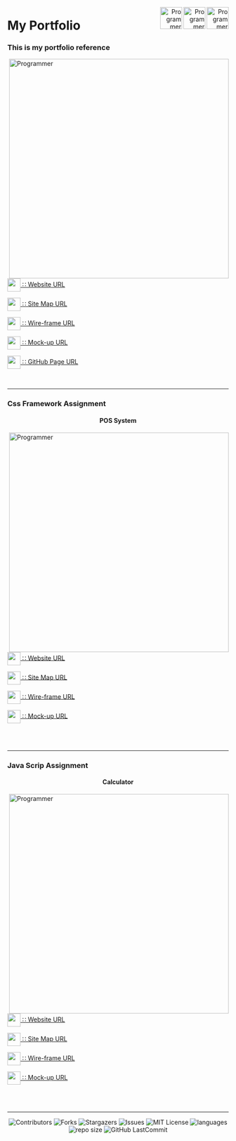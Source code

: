 <p align="right">
  <img align="right" src="https://github.com/hansakagaa/My-Portfoliyo/blob/master/assets/images/svg/w3_css-icon.svg" alt="Programmer" width="50">
  <img align="right" src="https://github.com/hansakagaa/My-Portfoliyo/blob/master/assets/images/svg/w3_html5-icon.svg" alt="Programmer" width="50">
  <img align="right" src="https://github.com/hansakagaa/My-Portfoliyo/blob/master/assets/images/svg/javascript.webp" alt="Programmer" width="50">
  <h1 align="left">My Portfolio</h1>
</p>

<h3 align="left">This is my portfolio reference</h3>
<p align="left">
  <img align="right" src="https://github.com/hansakagaa/My-Portfoliyo/blob/master/assets/images/png/portfolio-home-page.png" alt="Programmer" width="500">
    
  <a href="http://ashenhansaka.epizy.com/" target="_blank"><img align="center" src="https://github.com/hansakagaa/My-Portfoliyo/blob/master/assets/images/png/favicon.png" height="30" width="30" />  </a> <a href="http://ashenhansaka.epizy.com/" target="_blank" > ∷ Website URL </a><br>
  
  <a href="https://www.gloomaps.com" target="_blank"><img align="center" src="https://www.gloomaps.com/favicon.ico" height="30" width="30" />  </a> <a href="https://www.gloomaps.com/FhHQZ6RQ2l" target="_blank" > ∷ Site Map URL </a><br>
  
  <a href="https://wireframe.cc" target="_blank"><img align="center" src="https://wireframe.cc/favicon.ico" height="30" width="30" />  </a> <a href="https://wireframe.cc/ceHFJW" target="_blank" > ∷ Wire-frame URL </a><br>
  
  <a href="https://www.figma.com" target="_blank"><img align="center" src="https://www.vectorlogo.zone/logos/figma/figma-icon.svg" height="30" width="30" />  </a> <a href="https://www.figma.com/file/7vT31AKkYoYE7eh696Ak08/My-profile?node-id=143%3A9" target="_blank" > ∷ Mock-up URL </a><br>
  
  <a href="https://www.github.com" target="_blank"><img align="center" src="https://www.github.com/favicon.ico" height="30" width="30" />  </a> <a href="https://hansakagaa.github.io/My-Portfolio/" target="_blank" > ∷ GitHub Page URL </a><br>
  
</p>
<br>

---
<h3>Css Framework Assignment</h3>
<h4 align="center">POS System</h4>
<p align="left">
  <img align="right" src="https://github.com/hansakagaa/My-Portfoliyo/blob/master/assets/images/png/pos-dashboard.png" alt="Programmer" width="500">
    
  <a href="https://github.com/hansakagaa/My-Portfoliyo/blob/master/assignments/css/framework/pos/index.html" target="_blank"><img align="center" src="https://github.com/hansakagaa/My-Portfoliyo/blob/master/assignments/css/framework/pos/assets/images/favicon.png" height="30" width="30" />  </a> <a href="https://github.com/hansakagaa/My-Portfoliyo/blob/master/assignments/css/framework/pos/index.html" target="_blank" > ∷ Website URL </a><br>
  
  <a href="https://www.gloomaps.com" target="_blank"><img align="center" src="https://www.gloomaps.com/favicon.ico" height="30" width="30" />  </a> <a href="https://www.gloomaps.com/2xqNyTbhNq" target="_blank" > ∷ Site Map URL </a><br>
  
  <a href="https://wireframe.cc" target="_blank"><img align="center" src="https://wireframe.cc/favicon.ico" height="30" width="30" />  </a> <a href="https://wireframe.cc/tihugW" target="_blank" > ∷ Wire-frame URL </a><br>
  
  <a href="https://www.figma.com" target="_blank"><img align="center" src="https://www.vectorlogo.zone/logos/figma/figma-icon.svg" height="30" width="30" />  </a> <a href="https://www.figma.com/file/LefDhOLEiQ6K8qspXOAV8B/Hasii-POS-System?node-id=7%3A2" target="_blank" > ∷ Mock-up URL </a><br>
  
</p>
<br>
<br>

---
<h3>Java Scrip Assignment</h3>
<h4 align="center">Calculator</h4>
<p align="left">
  <img align="right" src="https://github.com/hansakagaa/My-Portfoliyo/blob/master/assets/images/png/calculator.png" alt="Programmer" width="500">
    
  <a href="#" target="_blank"><img align="center" src="https://github.com/hansakagaa/My-Portfoliyo/blob/master/assignments/js/calculator/assets/images/favicon.png" height="30" width="30" />  </a> <a href="#" target="_blank" > ∷ Website URL </a><br>
  
  <a href="https://www.gloomaps.com" target="_blank"><img align="center" src="https://www.gloomaps.com/favicon.ico" height="30" width="30" />  </a> <a href="#" target="_blank" > ∷ Site Map URL </a><br>
  
  <a href="https://wireframe.cc" target="_blank"><img align="center" src="https://wireframe.cc/favicon.ico" height="30" width="30" />  </a> <a href="#" target="_blank" > ∷ Wire-frame URL </a><br>
  
  <a href="https://www.figma.com" target="_blank"><img align="center" src="https://www.vectorlogo.zone/logos/figma/figma-icon.svg" height="30" width="30" />  </a> <a href="#" target="_blank" > ∷ Mock-up URL </a><br>
  
</p>
<br>
<br>

---
<div align="center">

![Contributors](https://img.shields.io/github/contributors/hansakagaa/My-Portfolio?&labelColor=black&color=4cd137&style=for-the-badge)
![Forks](https://img.shields.io/github/forks/hansakagaa/My-Portfolio?&labelColor=black&color=0fb9b1&style=for-the-badge)
![Stargazers](https://img.shields.io/github/stars/hansakagaa/My-Portfolio?&labelColor=black&color=f7b731&style=for-the-badge)
![Issues](https://img.shields.io/github/issues/hansakagaa/My-Portfolio?&labelColor=black&color=EE5A24&style=for-the-badge)
![MIT License](https://img.shields.io/github/license/hansakagaa/My-Portfolio?&labelColor=black&color=FFC312&style=for-the-badge)
![languages](https://img.shields.io/github/languages/count/hansakagaa/My-Portfolio?color=ff3838&labelColor=black&style=for-the-badge)
![repo size](https://img.shields.io/github/repo-size/hansakagaa/My-Portfolio?label=Repo%20Size&style=for-the-badge&labelColor=black&color=0652DD)
![GitHub LastCommit](https://img.shields.io/github/last-commit/hansakagaa/My-Portfolio?logo=github&labelColor=black&color=d1d8e0&style=for-the-badge)
</div>
